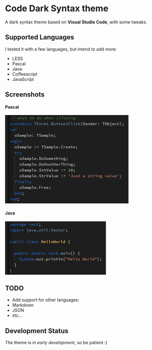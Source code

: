 # Code Dark Syntax theme

A dark syntax theme based on **Visual Studio Code**, with some tweaks.

## Supported Languages

I tested it with a few languages, but intend to add more:

* LESS
* Pascal
* Java
* Coffeescript
* JavaScript

## Screenshots

#### Pascal

![Pascal](https://raw.githubusercontent.com/alefragnani/atom-code-dark-syntax/master/screenshot-pascal.png)

#### Java

![Pascal](https://raw.githubusercontent.com/alefragnani/atom-code-dark-syntax/master/screenshot-java.png)

## TODO

* Add support for other languages:
 * Markdown
 * JSON
 * etc...

## Development Status

The theme is _in early development_, so be patient :)
